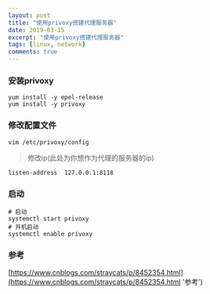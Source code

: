 ```yaml
---
layout: post
title: "使用privoxy搭建代理服务器"
date: 2019-03-15
excerpt: "使用privoxy搭建代理服务器"
tags: [linux, network]
comments: true
---
```


### 安装privoxy
```
yum install -y epel-release
yum install -y privoxy
```
### 修改配置文件
```
vim /etc/privoxy/config
```
>修改ip(此处为你想作为代理的服务器的ip)
```
listen-address  127.0.0.1:8118
```
### 启动
```
# 启动
systemctl start privoxy
# 开机启动
systemctl enable privoxy
```
### 参考
[https://www.cnblogs.com/straycats/p/8452354.html](https://www.cnblogs.com/straycats/p/8452354.html '参考')
